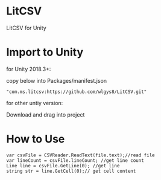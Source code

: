 # LitCSV
 LitCSV for Unity

# Import to Unity

for Unity 2018.3+:

copy below into Packages/manifest.json

    "com.ms.litcsv:https://github.com/wlgys8/LitCSV.git" 

for other untiy version:

Download and drag into project 

# How to Use

    var csvFile = CSVReader.ReadText(file.text);//read file
    var lineCount = csvFile.lineCount; //get line count
    Line line = csvFile.GetLine(0); //get line
    string str = line.GetCell(0);// get cell content




